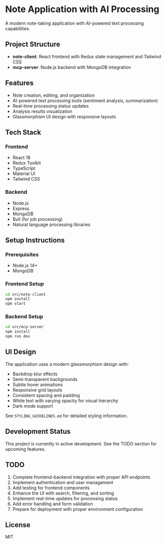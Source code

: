 # Note Application with AI Processing

A modern note-taking application with AI-powered text processing capabilities.

## Project Structure

- **note-client**: React frontend with Redux state management and Tailwind CSS
- **mcp-server**: Node.js backend with MongoDB integration

## Features

- Note creation, editing, and organization
- AI-powered text processing tools (sentiment analysis, summarization)
- Real-time processing status updates
- Analysis results visualization
- Glassmorphism UI design with responsive layouts

## Tech Stack

### Frontend
- React 18
- Redux Toolkit
- TypeScript
- Material UI
- Tailwind CSS

### Backend
- Node.js
- Express
- MongoDB
- Bull (for job processing)
- Natural language processing libraries

## Setup Instructions

### Prerequisites
- Node.js 14+
- MongoDB

### Frontend Setup
```bash
cd src/note-client
npm install
npm start
```

### Backend Setup
```bash
cd src/mcp-server
npm install
npm run dev
```

## UI Design

The application uses a modern glassmorphism design with:
- Backdrop blur effects
- Semi-transparent backgrounds
- Subtle hover animations
- Responsive grid layouts
- Consistent spacing and padding
- White text with varying opacity for visual hierarchy
- Dark mode support

See `STYLING_GUIDELINES.md` for detailed styling information.

## Development Status

This project is currently in active development. See the TODO section for upcoming features.

## TODO

1. Complete frontend-backend integration with proper API endpoints
2. Implement authentication and user management
3. Add testing for frontend components
4. Enhance the UI with search, filtering, and sorting
5. Implement real-time updates for processing status
6. Add error handling and form validation
7. Prepare for deployment with proper environment configuration

## License

MIT
